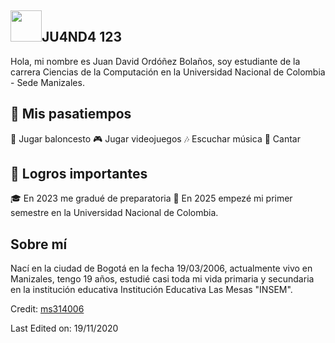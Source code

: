 ## <img width="50px" src="https://raw.githubusercontent.com/ms314006/ms314006/basic/resource/gqsm.png" />JU4ND4 123

Hola, mi nombre es Juan David Ordóñez Bolaños, soy estudiante de la carrera Ciencias de la Computación en la Universidad Nacional de Colombia - Sede Manizales.

## 🤠 Mis pasatiempos
🏀 Jugar baloncesto
🎮 Jugar videojuegos
🎶 Escuchar música
🎤 Cantar

## 🥇 Logros importantes
🎓 En 2023 me gradué de preparatoria
🏫 En 2025 empezé mi primer semestre en la Universidad Nacional de Colombia.

## Sobre mí
Nací en la ciudad de Bogotá en la fecha 19/03/2006, actualmente vivo en Manizales, tengo 19 años, estudié casi toda mi vida primaria y secundaria en la institución educativa Institución Educativa Las Mesas "INSEM".

Credit: [ms314006](https://github.com/ms314006)

Last Edited on: 19/11/2020
